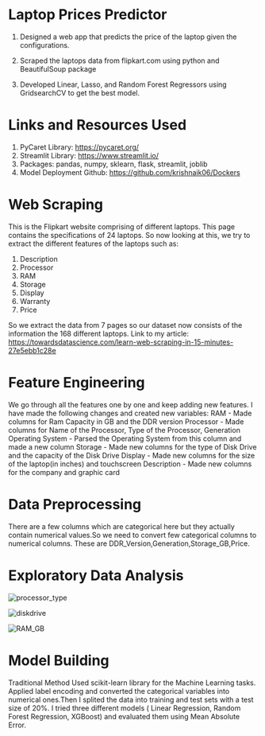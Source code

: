 # Laptop Prices Predictor
1) Designed a web app that predicts the price of the laptop given the configurations.

2) Scraped the laptops data from flipkart.com using python and BeautifulSoup package

3) Developed Linear, Lasso, and Random Forest Regressors using GridsearchCV to get the best model.


# Links and Resources Used
1) PyCaret Library: https://pycaret.org/
2) Streamlit Library: https://www.streamlit.io/
3) Packages: pandas, numpy, sklearn, flask, streamlit, joblib
4) Model Deployment Github: https://github.com/krishnaik06/Dockers


# Web Scraping
This is the Flipkart website comprising of different laptops. This page contains the specifications of 24 laptops. So now looking at this, we try to extract the different features of the laptops such as:
1) Description
2) Processor
3) RAM
4) Storage
5) Display
6) Warranty
7) Price

So we extract the data from 7 pages so our dataset now consists of the information the 168 different laptops.
Link to my article: https://towardsdatascience.com/learn-web-scraping-in-15-minutes-27e5ebb1c28e


# Feature Engineering
We go through all the features one by one and keep adding new features. I have made the following changes and created new variables: RAM - Made columns for Ram Capacity in GB and the DDR version
Processor - Made columns for Name of the Processor, Type of the Processor, Generation
Operating System - Parsed the Operating System from this column and made a new column
Storage - Made new columns for the type of Disk Drive and the capacity of the Disk Drive
Display - Made new columns for the size of the laptop(in inches) and touchscreen
Description - Made new columns for the company and graphic card


# Data Preprocessing
There are a few columns which are categorical here but they actually contain numerical values.So we need to convert few categorical columns to numerical columns. These are DDR_Version,Generation,Storage_GB,Price.


# Exploratory Data Analysis
![processor_type](https://user-images.githubusercontent.com/102171965/172411487-1a418442-f5f1-4922-bae9-9857acfc05db.png)

![diskdrive](https://user-images.githubusercontent.com/102171965/172411725-91c67213-fde8-46af-a8b9-63276c89c5a4.png)

![RAM_GB](https://user-images.githubusercontent.com/102171965/172412014-ce2f50e9-86aa-4955-8692-3a81a5da4e00.png)


# Model Building
Traditional Method
Used scikit-learn library for the Machine Learning tasks. Applied label encoding and converted the categorical variables into numerical ones.Then I splited the data into training and test sets with a test size of 20%. I tried three different models ( Linear Regression, Random Forest Regression, XGBoost) and evaluated them using Mean Absolute Error.

